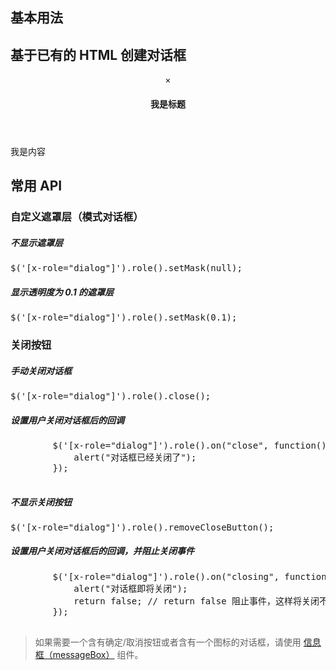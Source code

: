 ## 基本用法

<script class="doc-demo">var dialog = new Dialog().content('<em>我是内容</em>').title('我是标题').show();</script>

## 基于已有的 HTML 创建对话框

<aside class="doc-demo">

<section class="x-panel x-dialog" x-role="dialog">

<header class="x-panel-header"><a class="x-closebutton x-dialog-close">×</a>

#### 我是标题

</header>

<div class="x-panel-body">我是内容</div>

</section>

</aside>

## 常用 API

### 自定义遮罩层（模式对话框）

##### 不显示遮罩层

<pre>$('[x-role="dialog"]').role().setMask(null);</pre>

##### 显示透明度为 0.1 的遮罩层

<pre>$('[x-role="dialog"]').role().setMask(0.1);</pre>

### 关闭按钮

##### 手动关闭对话框

<pre>$('[x-role="dialog"]').role().close();</pre>

##### 设置用户关闭对话框后的回调

<pre>        $('[x-role="dialog"]').role().on("close", function(){
            alert("对话框已经关闭了");
        });
    </pre>

##### 不显示关闭按钮

<pre>$('[x-role="dialog"]').role().removeCloseButton();</pre>

##### 设置用户关闭对话框后的回调，并阻止关闭事件

<pre>        $('[x-role="dialog"]').role().on("closing", function(){
            alert("对话框即将关闭");
            return false; // return false 阻止事件，这样将关闭不了对话框。
        });
    </pre>

> 如果需要一个含有确定/取消按钮或者含有一个图标的对话框，请使用 [信息框（messageBox）](messageBox.html) 组件。